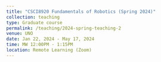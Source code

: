 ```yaml
---
title: "CSCI8920 Fundamentals of Robotics (Spring 2024)"
collection: teaching
type: Graduate course
permalink: /teaching/2024-spring-teaching-2
venue: UNO
date: Jan 22, 2024 - May 17, 2024
time: MW 12:00PM - 1:15PM
location: Remote Learning (Zoom)
---
```

